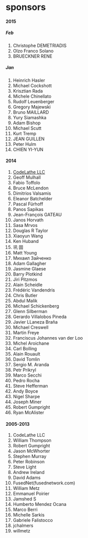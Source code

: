 sponsors
========

#### 2015
##### Feb
1. Christophe DEMETRIADIS
2. Olzo Franco Solano
3. BRUECKNER RENE

##### Jan
1. Heinrich Hasler
2. Michael Cockshott
3. Krisztian Rada
4. Michele Chinellato
5. Rudolf Leuenberger
6. Gregory Majewski
7. Bruno MAILLARD
8. Yury Siamashka
9. Adam Bishop
10. Michael Scutt
11. Kurt Tremp
12. JEAN GUILLEN
13. Peter Hulm
14. CHIEN YI-YUN

#### 2014
1. [CodeLathe LLC](http://www.tonido.com/)
2. Geoff Mulhall
3. Fabio Toffolo	
4. Bruce McLendon
5. Dimitrios Valsamis
6. Eleanor Batchelder
7. Pascal Fürhoff
8. Panos Sapikas
9. Jean-François GATEAU
10. Janos Horvath
11. Sasa Mrvos
12. Douglas R Taylor
13. Xiaoyun Wang
14. Ken Huband
15. 巩 固
16. Matt Young
17. Михаил Зайченко
18. Adam Gallagher
19. Jasmine Glaese
20. Barry Plotkind
21. Jiri Pitzmos
22. Alain Scheidle
23. Frédéric Vandendris
24. Chris Butler
25. Abdul Malik
26. Michael Schickenberg
27. Glenn Silberman
28. Gerardo Villalobos Pineda
29. Javier LLaneza Braña
30. Michael Creswell
31. Martin Freye
32. Franciscus Johannes van der Loo
33. Michel Aroichane
34. Carl Bolling
35. Alain Rouault
36. David Tomlin
37. Sergio M. Aranda
38. Petr Prikryl
39. Marco Secchi
40. Pedro Rocha
41. Steve Hefferman
42. Andy Boyce
43. Nigel Sharpe
44. Joseph Miner
45. Robert Gumpright
45. Ryan McAlister

#### 2005-2013
1. CodeLathe LLC
2. William Thompson
3. Robert Gumpright
4. Jason McWhorter
5. Stephen Murray
6. Peter Robinson
7. Steve Light
8. Andrew Ireland
9. David Adams
10. FusedNet(fusednetwork.com)
11. William Metz
12. Emmanuel Poirier
13. Jamshed S
14. Humberto Mendez Ocana
15. Marco Berri
16. Michelle Sarkis
17. Gabriele Falistocco
18. jchalmers
19. willmetz

